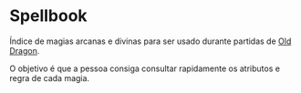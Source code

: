 # Spellbook

Índice de magias arcanas e divinas para ser usado durante partidas de [Old Dragon](http://redboxeditora.com.br/od/).

O objetivo é que a pessoa consiga consultar rapidamente os atributos e regra de cada magia.
